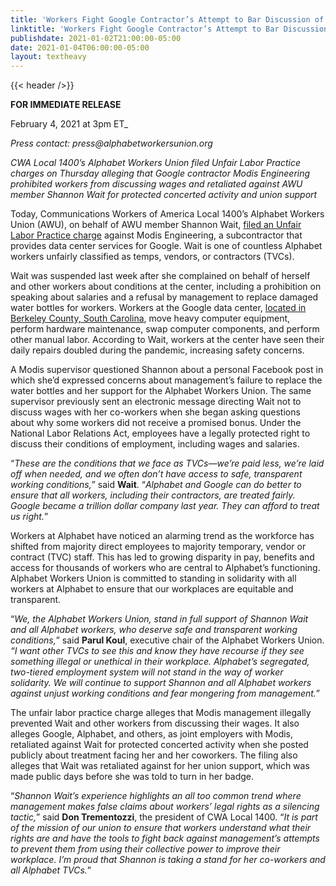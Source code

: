 ```yaml
---
title: 'Workers Fight Google Contractor’s Attempt to Bar Discussion of Wages'
linktitle: 'Workers Fight Google Contractor’s Attempt to Bar Discussion of Wages'
publishdate: 2021-01-02T21:00:00-05:00
date: 2021-01-04T06:00:00-05:00
layout: textheavy
---
```


{{< header />}}

**FOR IMMEDIATE RELEASE**

February 4, 2021 at 3pm ET_

_Press contact: press@alphabetworkersunion.org_

*CWA Local 1400’s Alphabet Workers Union filed Unfair Labor Practice charges on Thursday alleging that Google contractor Modis Engineering prohibited workers from discussing wages and retaliated against AWU member Shannon Wait for protected concerted activity and union support*

Today, Communications Workers of America Local 1400’s Alphabet Workers Union (AWU), on behalf of AWU member Shannon Wait,
[filed an Unfair Labor Practice charge](/docs/press/press-kit/2021-02-04-Modis-Google-ULP-Charge.pdf) against Modis Engineering, a subcontractor that provides data center services for Google. Wait is one of countless Alphabet workers unfairly classified as temps, vendors, or contractors (TVCs). 

Wait was suspended last week after she complained on behalf of herself and other workers about conditions at the center, including a prohibition on speaking about salaries and a refusal by management to replace damaged water bottles for workers. Workers at the Google data center, [located in Berkeley County, South Carolina](https://www.google.com/about/datacenters/locations/berkeley-county/), move heavy computer equipment, perform hardware maintenance, swap computer components, and perform other manual labor. According to Wait, workers at the center have seen their daily repairs doubled during the pandemic, increasing safety concerns.

A Modis supervisor questioned Shannon about a personal Facebook post in which she’d expressed concerns about management’s failure to replace the water bottles and her support for the Alphabet Workers Union. The same supervisor previously sent an electronic message directing Wait not to discuss wages with her co-workers when she began asking questions about why some workers did not receive a promised bonus. Under the National Labor Relations Act, employees have a legally protected right to discuss their conditions of employment, including wages and salaries. 

“*These are the conditions that we face as TVCs—we’re paid less, we’re laid off when needed, and we often don’t have access to safe, transparent working conditions,*” said **Wait**. “*Alphabet and Google can do better to ensure that all workers, including their contractors, are treated fairly. Google became a trillion dollar company last year. They can afford to treat us right.*” 

Workers at Alphabet have noticed an alarming trend as the workforce has shifted from majority direct employees to majority temporary, vendor or contract (TVC) staff. This has led to growing disparity in pay, benefits and access for thousands of workers who are central to Alphabet’s functioning. Alphabet Workers Union is committed to standing in solidarity with all workers at Alphabet to ensure that our workplaces are equitable and transparent. 

“*We, the Alphabet Workers Union, stand in full support of Shannon Wait and all Alphabet workers, who deserve safe and transparent working conditions,*” said **Parul Koul**, executive chair of the Alphabet Workers Union. *“I want other TVCs to see this and know they have recourse if they see something illegal or unethical in their workplace. Alphabet’s segregated, two-tiered employment system will not stand in the way of worker solidarity. We will continue to support Shannon and all Alphabet workers against unjust working conditions and fear mongering from management.”*

The unfair labor practice charge alleges that Modis management illegally prevented Wait and other workers from discussing their wages. It also alleges Google, Alphabet, and others, as joint employers with Modis, retaliated against Wait for protected concerted activity when she posted publicly about treatment facing her and her coworkers. The filing also alleges that Wait was retaliated against for her union support, which was 
made public days before she was told to turn in her badge.

“*Shannon Wait’s experience highlights an all too common trend where management makes false claims about workers’ legal rights as a silencing tactic,*” said **Don Trementozzi**, the president of CWA Local 1400. “*It is part of the mission of our union to ensure that workers understand what their rights are and have the tools to fight back against management’s attempts to prevent them from using their collective power to improve their workplace. I’m proud that Shannon is taking a stand for her co-workers and all Alphabet TVCs.*”
